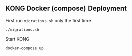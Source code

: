 KONG Docker (compose) Deployment
---

First run `migrations.sh` only the first time

```
./migrations.sh
```

Start KONG

```
docker-compose up
```
